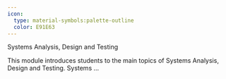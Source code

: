 ```yaml
---
icon:
  type: material-symbols:palette-outline
  color: E91E63
---
```


Systems Analysis, Design and Testing

This module introduces students to the main topics of Systems Analysis, Design and Testing. Systems  ... 
